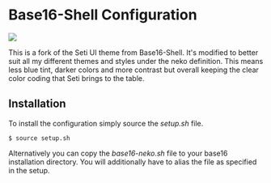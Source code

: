 
# Base16-Shell Configuration #

![](https://github.com/catlinman/nekoconfig/blob/master/zsh/preview.png)

This is a fork of the Seti UI theme from Base16-Shell. It's modified to better
suit all my different themes and styles under the neko definition. This means
less blue tint, darker colors and more contrast but overall keeping the clear
color coding that Seti brings to the table.

## Installation ##

To install the configuration simply source the *setup.sh* file.

    $ source setup.sh

Alternatively you can copy the *base16-neko.sh* file to your base16
installation directory. You will additionally have to alias the file as
specified in the setup.
